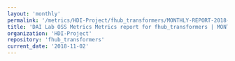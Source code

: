 ```yaml
---
layout: 'monthly'
permalink: '/metrics/HDI-Project/fhub_transformers/MONTHLY-REPORT-2018-11-02/'
title: 'DAI Lab OSS Metrics Metrics report for fhub_transformers | MONTHLY-REPORT-2018-11-02'
organization: 'HDI-Project'
repository: 'fhub_transformers'
current_date: '2018-11-02'
---
```

